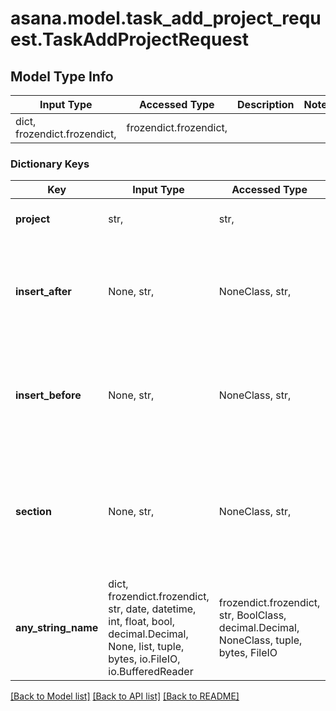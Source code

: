 # asana.model.task_add_project_request.TaskAddProjectRequest

## Model Type Info
Input Type | Accessed Type | Description | Notes
------------ | ------------- | ------------- | -------------
dict, frozendict.frozendict,  | frozendict.frozendict,  |  | 

### Dictionary Keys
Key | Input Type | Accessed Type | Description | Notes
------------ | ------------- | ------------- | ------------- | -------------
**project** | str,  | str,  | The project to add the task to. | 
**insert_after** | None, str,  | NoneClass, str,  | A task in the project to insert the task after, or &#x60;null&#x60; to insert at the beginning of the list. | [optional] 
**insert_before** | None, str,  | NoneClass, str,  | A task in the project to insert the task before, or &#x60;null&#x60; to insert at the end of the list. | [optional] 
**section** | None, str,  | NoneClass, str,  | A section in the project to insert the task into. The task will be inserted at the bottom of the section. | [optional] 
**any_string_name** | dict, frozendict.frozendict, str, date, datetime, int, float, bool, decimal.Decimal, None, list, tuple, bytes, io.FileIO, io.BufferedReader | frozendict.frozendict, str, BoolClass, decimal.Decimal, NoneClass, tuple, bytes, FileIO | any string name can be used but the value must be the correct type | [optional]

[[Back to Model list]](../../README.md#documentation-for-models) [[Back to API list]](../../README.md#documentation-for-api-endpoints) [[Back to README]](../../README.md)

